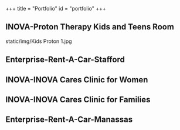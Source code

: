 +++
title = "Portfolio"
id = "portfolio"
+++

## INOVA-Proton Therapy Kids and Teens Room



static/img/Kids Proton 1.jpg

## Enterprise-Rent-A-Car-Stafford





## INOVA-INOVA Cares Clinic for Women





## INOVA-INOVA Cares Clinic for Families





## Enterprise-Rent-A-Car-Manassas





